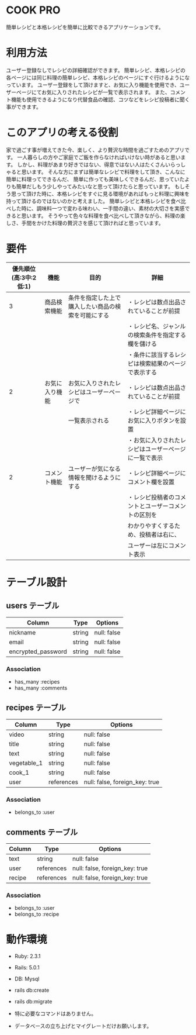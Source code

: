 # COOK PRO
簡単レシピと本格レシピを簡単に比較できるアプリケーションです。

# 利用方法
ユーザー登録なしでレシピの詳細確認ができます。
簡単レシピ、本格レシピの各ページには同じ料理の簡単レシピ、本格レシピのページにすぐ行けるようになっています。
ユーザー登録をして頂けますと、お気に入り機能を使用でき、ユーザーページにてお気に入りされたレシピが一覧で表示されます。
また、コメント機能も使用できるようになり代替食品の確認、コツなどをレシピ投稿者に聞く事ができます。

# このアプリの考える役割
家で過ごす事が増えてきた今、楽しく、より贅沢な時間を過ごすためのアプリです。
一人暮らしの方やご家庭でご飯を作らなければいけない時があると思います。
しかし、料理があまり好きではない、得意ではない人はたくさんいらっしゃると思います。
そんな方にまずは簡単なレシピで料理をして頂き、こんなに簡単に料理ってできるんだ、
簡単に作っても美味しくできるんだ、思っていたよりも簡単だしもう少しやってみたいなと思って頂けたらと思っています。
もしそう思って頂けた時に、本格レシピをすぐに見る環境があればもっと料理に興味を持って頂けるのではないのかと考えました。
簡単レシピと本格レシピを食べ比べした時に、調味料一つで変わる味わい、一手間の違い、素材の大切さを実感できると思います。
そうやって色々な料理を食べ比べして頂きながら、料理の楽しさ、手間をかけた料理の贅沢さを感じて頂ければと思っています。

# 要件

|優先順位(高:3中:2低:1)|     機能     |                 目的                       |                      詳細                   |
|-------------------|--------------|-------------------------------------------|---------------------------------------------|
|3                  |  商品検索機能  | 条件を指定した上で購入したい商品の検索を可能にする | ・レシピは数点出品されていることが前提            |
|                   |              |                                            | ・レシピ名、ジャンルの検索条件を指定する欄を儲ける  |
|                   |              |                                            | ・条件に該当するレシピは検索結果のページで表示する  |
|2                  | お気に入り機能 | お気に入りされたレシピはユーザーページで          | ・レシピは数点出品されていることが前提             |
|                   |              | 一覧表示される                               | ・レシピ詳細ページにお気に入りボタンを設置          |
|                   |              |                                            | ・お気に入りされたレシピはユーザーページに一覧で表示 |
|2                  | コメント機能   | ユーザーが気になる情報を聞けるようにする          | ・レシピ詳細ページにコメント欄を設置              |
|                   |              |                                            | ・レシピ投稿者のコメントとユーザーコメントの区別を   |
|                   |              |                                            |   わかりやすくするため、投稿者は右に、            |
|                   |              |                                            |   ユーザーは左にコメント表示                    |

# テーブル設計

## users テーブル

| Column                | Type   | Options     |
| --------------------- | ------ | ----------- |
| nickname              | string | null: false |
| email                 | string | null: false |
| encrypted_password    | string | null: false |


### Association

- has_many :recipes
- has_many :comments

## recipes テーブル

| Column      | Type       | Options                        |
| ----------- | ---------- | ------------------------------ |
| video       | string     | null: false                    |
| title       | string     | null: false                    |
| text        | string     | null: false                    |
| vegetable_1 | string     | null: false                    |
| cook_1      | string     | null: false                    |
| user        | references | null: false, foreign_key: true |


### Association

- belongs_to :user


## comments テーブル

| Column | Type       | Options                        |
| -------| ---------- | ------------------------------ |
| text   | string     | null: false                    |
| user   | references | null: false, foreign_key: true |
| recipe | references | null: false, foreign_key: true |

### Association

- belongs_to :user
- belongs_to :recipe

# 動作環境

- Ruby: 2.3.1
- Rails: 5.0.1
- DB: Mysql

- rails db:create
- rails db:migrate

- 特に必要なコマンドはありません。
- データベースの立ち上げとマイグレートだけお願いします。